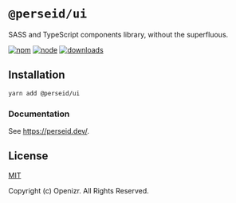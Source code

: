 # `@perseid/ui`

SASS and TypeScript components library, without the superfluous.

[![npm](https://img.shields.io/npm/v/@perseid/ui.svg)](https://www.npmjs.com/package/@perseid/ui)
[![node](https://img.shields.io/node/v/@perseid/ui.svg)](https://nodejs.org)
[![downloads](https://img.shields.io/npm/dm/@perseid/ui.svg?style=flat-square)](https://www.npmjs.com/package/@perseid/ui)


## Installation

```bash
yarn add @perseid/ui
```


### Documentation

See https://perseid.dev/.


## License

[MIT](http://opensource.org/licenses/MIT)

Copyright (c) Openizr. All Rights Reserved.
